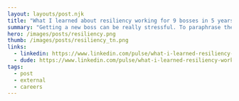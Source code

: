 ```yaml
---
layout: layouts/post.njk
title: "What I learned about resiliency working for 9 bosses in 5 years"
summary: "Getting a new boss can be really stressful. To paraphrase the great philosopher F. Gump, you usually have little input into who that is, so you don’t know what you're going to get until you've had the time to work with them. I should know."
hero: /images/posts/resiliency.png
thumb: /images/posts/resiliency_tn.png
links:
  - linkedin: https://www.linkedin.com/pulse/what-i-learned-resiliency-working-9-bosses-5-years-ray-villalobos/
  - dude: https://www.linkedin.com/pulse/what-i-learned-resiliency-working-9-bosses-5-years-ray-villalobos/
tags:
  - post
  - external
  - careers
---
```

